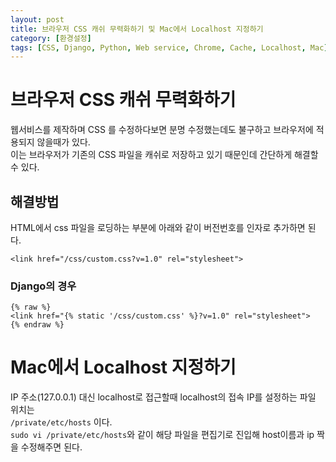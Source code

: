 ```yaml
---
layout: post
title: 브라우저 CSS 캐쉬 무력화하기 및 Mac에서 Localhost 지정하기
category: [환경설정]
tags: [CSS, Django, Python, Web service, Chrome, Cache, Localhost, Mac]
---
```


# 브라우저 CSS 캐쉬 무력화하기
웹서비스를 제작하며 CSS 를 수정하다보면 분명 수정했는데도 불구하고 브라우저에 적용되지 않을때가 있다.  
이는 브라우저가 기존의 CSS 파일을 캐쉬로 저장하고 있기 때문인데 간단하게 해결할 수 있다.  

## 해결방법
HTML에서 css 파일을 로딩하는 부분에 아래와 같이 버전번호를 인자로 추가하면 된다.
```
<link href="/css/custom.css?v=1.0" rel="stylesheet">
```

### Django의 경우
```
{% raw %}
<link href="{% static '/css/custom.css' %}?v=1.0" rel="stylesheet">
{% endraw %}
```
  


# Mac에서 Localhost 지정하기
IP 주소(127.0.0.1) 대신 localhost로 접근할때 localhost의 접속 IP를 설정하는 파일 위치는  
`/private/etc/hosts` 이다.  
`sudo vi /private/etc/hosts`와 같이 해당 파일을 편집기로 진입해 host이름과 ip 짝을 수정해주면 된다.


